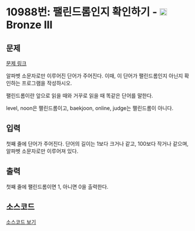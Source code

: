 # 10988번: 팰린드롬인지 확인하기 - <img src="https://static.solved.ac/tier_small/3.svg" style="height:20px" /> Bronze III

<!-- performance -->

<!-- 문제 제출 후 깃허브에 푸시를 했을 때 제출한 코드의 성능이 입력될 공간입니다.-->

<!-- end -->

## 문제

[문제 링크](https://boj.kr/10988)

<p>알파벳 소문자로만 이루어진 단어가 주어진다. 이때, 이 단어가 팰린드롬인지 아닌지 확인하는 프로그램을 작성하시오.</p>

<p>팰린드롬이란 앞으로 읽을 때와 거꾸로 읽을 때 똑같은 단어를 말한다.&nbsp;</p>

<p>level, noon은 팰린드롬이고, baekjoon, online, judge는 팰린드롬이 아니다.</p>

## 입력

<p>첫째 줄에 단어가 주어진다. 단어의 길이는 1보다 크거나 같고, 100보다 작거나 같으며, 알파벳 소문자로만 이루어져 있다.</p>

## 출력

<p>첫째 줄에 팰린드롬이면 1, 아니면 0을 출력한다.</p>

## 소스코드

[소스코드 보기](팰린드롬인지%20확인하기.py)